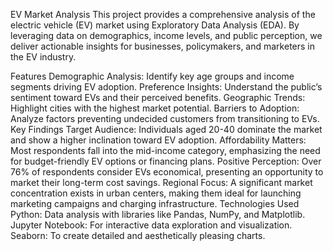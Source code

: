EV Market Analysis
This project provides a comprehensive analysis of the electric vehicle (EV) market using Exploratory Data Analysis (EDA). By leveraging data on demographics, income levels, and public perception, we deliver actionable insights for businesses, policymakers, and marketers in the EV industry.

Features
Demographic Analysis: Identify key age groups and income segments driving EV adoption.
Preference Insights: Understand the public’s sentiment toward EVs and their perceived benefits.
Geographic Trends: Highlight cities with the highest market potential.
Barriers to Adoption: Analyze factors preventing undecided customers from transitioning to EVs.
Key Findings
Target Audience: Individuals aged 20-40 dominate the market and show a higher inclination toward EV adoption.
Affordability Matters: Most respondents fall into the mid-income category, emphasizing the need for budget-friendly EV options or financing plans.
Positive Perception: Over 76% of respondents consider EVs economical, presenting an opportunity to market their long-term cost savings.
Regional Focus: A significant market concentration exists in urban centers, making them ideal for launching marketing campaigns and charging infrastructure.
Technologies Used
Python: Data analysis with libraries like Pandas, NumPy, and Matplotlib.
Jupyter Notebook: For interactive data exploration and visualization.
Seaborn: To create detailed and aesthetically pleasing charts.
